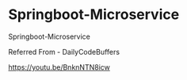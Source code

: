 # Springboot-Microservice
Springboot-Microservice

Referred From - DailyCodeBuffers

https://youtu.be/BnknNTN8icw
